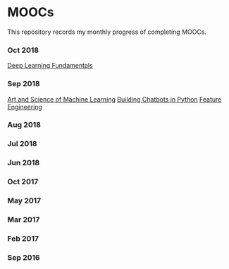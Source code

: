 # MOOCs
This repository records my monthly progress of completing MOOCs.

### Oct 2018

<a href='https://courses.cognitiveclass.ai/certificates/e1c045bd3d21406db44f20afe2bcc977'>Deep Learning Fundamentals</a>

### Sep 2018

<a href='https://www.coursera.org/account/accomplishments/verify/DE3CHXDWN75Q'>Art and Science of Machine Learning</a>
<a href='https://www.datacamp.com/courses/building-chatbots-in-python'>Building Chatbots in Python</a>
<a href='https://www.coursera.org/account/accomplishments/verify/VQ5XFARWR7HG'>Feature Engineering</a>

### Aug 2018

### Jul 2018

### Jun 2018

### Oct 2017

### May 2017

### Mar 2017

### Feb 2017

### Sep 2016
